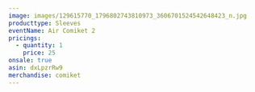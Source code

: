 ```yaml
---
image: images/129615770_1796802743810973_3606701524542648423_n.jpg
producttype: Sleeves
eventName: Air Comiket 2
pricings:
  - quantity: 1
    price: 25
onsale: true
asin: dxLpzrRw9
merchandise: comiket
---
```

